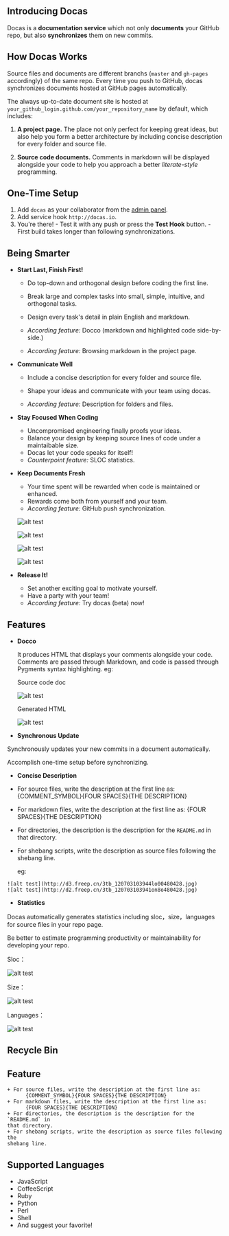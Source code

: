 ## Introducing Docas

Docas is a **documentation service** which not only **documents** your GitHub repo,
but also **synchronizes** them on new commits.

## How Docas Works

Source files and documents are different branchs (`master` and `gh-pages` accordingly) 
of the same repo. Every time you push to GitHub, docas synchronizes documents hosted
at GitHub pages automatically.

The always up-to-date document site is hosted at
`your_github_login.github.com/your_repository_name` by default, which includes:

  1. **A project page.** The place not only perfect for keeping great ideas,
  but also help you form a better architecture by including concise description
  for every folder and source file.

  2. **Source code documents.** Comments in markdown will be displayed alongside 
  your code to help you approach a better *literate-style* programming.

## One-Time Setup

  1. Add `docas` as your collaborator from the [admin panel].
  2. Add service hook `http://docas.io`.
  3. You're there!
    - Test it with any push or press the **Test Hook** button.
    - First build takes longer than following synchronizations.

[admin panel]: https://help.github.com/articles/post-receive-hooks

## Being Smarter

  * **Start Last, Finish First!**

    + Do top-down and orthogonal design before coding the first line.
    + Break large and complex tasks into small, simple, intuitive, and orthogonal
    tasks.
    + Design every task's detail in plain English and markdown.


    + *According feature:* Docco (markdown and highlighted code side-by-side.)
    + *According feature:* Browsing markdown in the project page.


  * **Communicate Well**

    + Include a concise description for every folder and source file.
    + Shape your ideas and communicate with your team using docas.

    + *According feature:* Description for folders and files.


  * **Stay Focused When Coding**

    + Uncompromised engineering finally proofs your ideas.
    + Balance your design by keeping source lines of code under a maintaibable
    size.
    + Docas let your code speaks for itself!
    + *Counterpoint feature:* SLOC statistics.
    

  * **Keep Documents Fresh**
  
    + Your time spent will be rewarded when code is maintained or enhanced.
    + Rewards come both from yourself and your team.
    + *According feature:* GitHub push synchronization.
   
    ![alt test](http://d1.freep.cn/3tb_1207031039491via480428.jpg)

    ![alt test](http://d1.freep.cn/3tb_120703103940l9bm480428.jpg)

    ![alt test](http://d2.freep.cn/3tb_120703103946q25h480428.jpg) 
    
    ![alt test](http://d3.freep.cn/3tb_1207031039506snx480428.jpg) 

  * **Release It!**

    + Set another exciting goal to motivate yourself.
    + Have a party with your team!
    + *According feature:* Try docas (beta) now!

## Features

  * **Docco**

    It produces HTML that displays your comments alongside your code.
    Comments are passed through Markdown, and code is passed through
    Pygments syntax highlighting. 
    eg:
    
    Source code doc
    
    ![alt test](http://d3.freep.cn/3tb_120703151326m9pn480428.jpg)

    Generated HTML
    
    ![alt test](http://d2.freep.cn/3tb_120703155124o734480428.jpg)

  * **Synchronous Update**
  
   Synchronously updates your new commits in a document automatically.

   Accomplish one-time setup before synchronizing.
   

  * **Concise Description**
 
   + For source files, write the description at the first line as:
      {COMMENT_SYMBOL}{FOUR SPACES}{THE DESCRIPTION}

   + For markdown files, write the description at the first line as:
      {FOUR SPACES}{THE DESCRIPTION}

   + For directories, the description is the description for the
     `README.md` in that directory.

   + For shebang scripts, write the description as source files following 
     the shebang line.

     eg:
     
    ![alt test](http://d3.freep.cn/3tb_120703103944lo00480428.jpg)
    ![alt test](http://d2.freep.cn/3tb_120703103941on8o480428.jpg)

  * **Statistics** 
 
   Docas automatically generates statistics including sloc，size，languages for source files in your repo page.  

   Be better to estimate programming productivity or maintainability for developing your repo.

   Sloc：
   
   ![alt test](http://d3.freep.cn/3tb_120703103943lmbh480428.jpg)

   Size：
   
   ![alt test](http://d3.freep.cn/3tb_120703103947xhst480428.jpg)

   Languages：
   
   ![alt test](http://d1.freep.cn/3tb_120703103948c734480428.jpg)



## Recycle Bin

## Feature

    + For source files, write the description at the first line as:
          {COMMENT_SYMBOL}{FOUR SPACES}{THE DESCRIPTION}
    + For markdown files, write the description at the first line as:
          {FOUR SPACES}{THE DESCRIPTION}
    + For directories, the description is the description for the `README.md` in
    that directory.
    + For shebang scripts, write the description as source files following the
    shebang line. 

## Supported Languages

  * JavaScript
  * CoffeeScript
  * Ruby
  * Python
  * Perl
  * Shell
  * And suggest your favorite!
